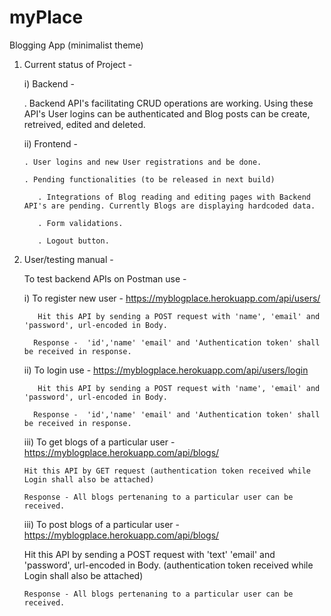 # myPlace
Blogging App (minimalist theme)

1. Current status of Project - 

    i) Backend -
    
      . Backend API's facilitating CRUD operations are working. Using these API's User logins can be authenticated and Blog posts can be create, retreived, edited and           deleted.
      
    ii) Frontend -
    
       . User logins and new User registrations and be done.
       
       . Pending functionalities (to be released in next build) 
       
          . Integrations of Blog reading and editing pages with Backend API's are pending. Currently Blogs are displaying hardcoded data.
          
          . Form validations.
          
          . Logout button.
          
2. User/testing manual - 
 
    To test backend APIs on Postman use -
    
      i) To register new user -  https://myblogplace.herokuapp.com/api/users/
      
          Hit this API by sending a POST request with 'name', 'email' and 'password', url-encoded in Body.
          
         Response -  'id','name' 'email' and 'Authentication token' shall be received in response.
          
      ii) To login use - https://myblogplace.herokuapp.com/api/users/login
      
          Hit this API by sending a POST request with 'name', 'email' and 'password', url-encoded in Body.
          
         Response -  'id','name' 'email' and 'Authentication token' shall be received in response.
          
      iii) To get blogs of a particular user - https://myblogplace.herokuapp.com/api/blogs/
      
       Hit this API by GET request (authentication token received while Login shall also be attached)
       
       Response - All blogs pertenaning to a particular user can be received.
       
       
      iii) To post blogs of a particular user - https://myblogplace.herokuapp.com/api/blogs/
      
      Hit this API by sending a POST request with 'text' 'email' and 'password', url-encoded in Body. (authentication token received while Login shall also be attached)
       
       Response - All blogs pertenaning to a particular user can be received.      
          

